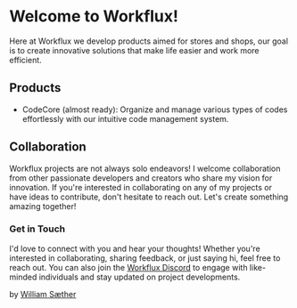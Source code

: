 # Welcome to Workflux!
Here at Workflux we develop products aimed for stores and shops, our goal is to create innovative solutions that make life easier and work more efficient.

## Products
- CodeCore (almost ready): Organize and manage various types of codes effortlessly with our intuitive code management system.

<!-- 
- Queues (not started): Streamline customer flow and optimize service efficiency with our dynamic queue management solution.
- Localizer (in planning): Help users find products within stores easily with our location-based service for effortless shopping experiences.
-->

## Collaboration
Workflux projects are not always solo endeavors! I welcome collaboration from other passionate developers and creators who share my vision for innovation. If you're interested in collaborating on any of my projects or have ideas to contribute, don't hesitate to reach out. Let's create something amazing together!

### Get in Touch
I'd love to connect with you and hear your thoughts! Whether you're interested in collaborating, sharing feedback, or just saying hi, feel free to reach out. You can also join the [Workflux Discord](https://discord.gg/GxcPtwvX4P) to engage with like-minded individuals and stay updated on project developments.

by [William Sæther](https://github.com/williamsaether)
